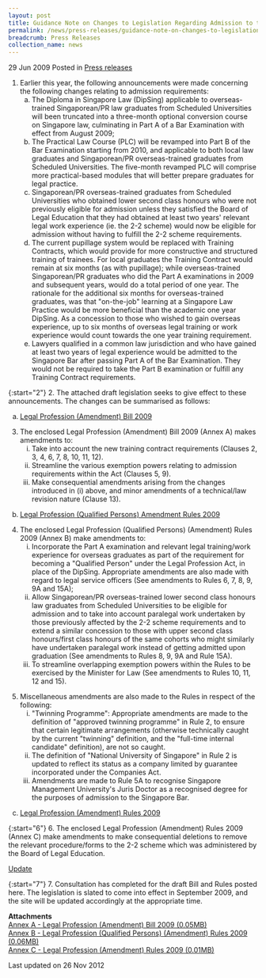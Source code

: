```yaml
---
layout: post
title: Guidance Note on Changes to Legislation Regarding Admission to the Singapore Bar
permalink: /news/press-releases/guidance-note-on-changes-to-legislation-regarding-admission-to-the-singapore-bar
breadcrumb: Press Releases
collection_name: news
---
```


29 Jun 2009 Posted in [Press releases](/news/press-releases)

<ol>
<li>Earlier this year, the following announcements were made concerning the following changes relating to admission requirements:
<ol style="list-style-type: lower-alpha">

<li>The Diploma in Singapore Law (DipSing) applicable to overseas-trained Singaporean/PR law graduates from Scheduled Universities will been truncated into a three-month optional conversion course on Singapore law, culminating in Part A of a Bar Examination with effect from August 2009;</li>

<li>The Practical Law Course (PLC) will be revamped into Part B of the Bar Examination starting from 2010, and applicable to both local law graduates and Singaporean/PR overseas-trained graduates from Scheduled Universities. The five-month revamped PLC will comprise more practical-based modules that will better prepare graduates for legal practice.</li>

<li>Singaporean/PR overseas-trained graduates from Scheduled Universities who obtained lower second class honours who were not previously eligible for admission unless they satisfied the Board of Legal Education that they had obtained at least two years' relevant legal work experience (ie. the 2-2 scheme) would now be eligible for admission without having to fulfill the 2-2 scheme requirements.</li>

<li>The current pupillage system would be replaced with Training Contracts, which would provide for more constructive and structured training of trainees. For local graduates the Training Contract would remain at six months (as with pupillage); while overseas-trained Singaporean/PR graduates who did the Part A examinations in 2009 and subsequent years, would do a total period of one year. The rationale for the additional six months for overseas-trained graduates, was that "on-the-job" learning at a Singapore Law Practice would be more beneficial than the academic one year DipSing. As a concession to those who wished to gain overseas experience, up to six months of overseas legal training or work experience would count towards the one year training requirement.</li>

<li>Lawyers qualified in a common law jurisdiction and who have gained at least two years of legal experience would be admitted to the Singapore Bar after passing Part A of the Bar Examination. They would not be required to take the Part B examination or fulfill any Training Contract requirements.</li>


</ol>
</li>  
</ol>

{:start="2"}
2. The attached draft legislation seeks to give effect to these announcements. The changes can be summarised as follows:


<ol style="list-style-type: lower-alpha">
<li><u>Legal Profession (Amendment) Bill 2009</u></li>
</ol>

<ol start="3">
<li>The enclosed Legal Profession (Amendment) Bill 2009 (Annex A) makes amendments to:

<ol style="list-style-type: lower-roman">

<li>Take into account the new training contract requirements (Clauses 2, 3, 4, 6, 7, 8, 10, 11, 12).</li>

<li>Streamline the various exemption powers relating to admission requirements within the Act (Clauses 5, 9).</li>

<li>Make consequential amendments arising from the changes introduced in (i) above, and minor amendments of a technical/law revision nature (Clause 13).</li>

</ol>


</li>
</ol>


<ol start="2" style="list-style-type: lower-alpha">
<li><u>Legal Profession (Qualified Persons) Amendment Rules 2009 </u></li>
</ol>








<ol start="4">
<li>The enclosed Legal Profession (Qualified Persons) (Amendment) Rules 2009 (Annex B) make amendments to:

<ol style="list-style-type: lower-roman">

<li> Incorporate the Part A examination and relevant legal training/work experience for overseas graduates as part of the requirement for becoming a "Qualified Person" under the Legal Profession Act, in place of the DipSing. Appropriate amendments are also made with regard to legal service officers (See amendments to Rules 6, 7, 8, 9, 9A and 15A); </li>

<li> Allow Singaporean/PR overseas-trained lower second class honours law graduates from Scheduled Universities to be eligible for admission and to take into account paralegal work undertaken by those previously affected by the 2-2 scheme requirements and to extend a similar concession to those with upper second class honours/first class honours of the same cohorts who might similarly have undertaken paralegal work instead of getting admitted upon graduation (See amendments to Rules 8, 9, 9A and Rule 15A). </li>

<li> To streamline overlapping exemption powers within the Rules to be exercised by the Minister for Law (See amendments to Rules 10, 11, 12 and 15). </li>


</ol>


</li>
</ol>

<ol start="5">
<li>Miscellaneous amendments are also made to the Rules in respect of the following:

<ol style="list-style-type: lower-roman">


<li>"Twinning Programme": Appropriate amendments are made to the definition of "approved twinning programme" in Rule 2, to ensure that certain legitimate arrangements (otherwise technically caught by the current "twinning" definition, and the "full-time internal candidate" definition), are not so caught.</li>

<li>The definition of "National University of Singapore" in Rule 2 is updated to reflect its status as a company limited by guarantee incorporated under the Companies Act.</li>

<li> Amendments are made to Rule 5A to recognise Singapore Management University's Juris Doctor as a recognised degree for the purposes of admission to the Singapore Bar.</li>



</ol>


</li>
</ol>

<ol start="3" style="list-style-type: lower-alpha">
<li><u>Legal Profession (Amendment) Rules 2009</u></li>
</ol>

{:start="6"}
6. The enclosed Legal Profession (Amendment) Rules 2009 (Annex C) make amendments to make consequential deletions to remove the relevant procedure/forms to the 2-2 scheme which was administered by the Board of Legal Education.


<u>Update</u>

{:start="7"}
7. Consultation has completed for the draft Bill and Rules posted here. The legislation is slated to come into effect in September 2009, and the site will be updated accordingly at the appropriate time.

**Attachments**  
[Annex A - Legal Profession (Amendment) Bill 2009 (0.05MB)](/files/news/press-releases/2009/06/linkclicka3a2.pdf)  
[Annex B - Legal Profession (Qualified Persons) (Amendment) Rules 2009 (0.06MB)](/files/news/press-releases/2009/06/linkclick374f.pdf)  
[Annex C - Legal Profession (Amendment) Rules 2009 (0.01MB)](/files/news/press-releases/2009/06/linkclicke77f.pdf)

<p class="right-side-updated">Last updated on 26 Nov 2012</p>

